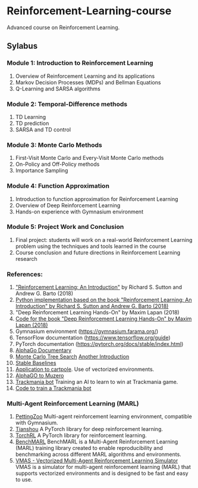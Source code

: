 # Reinforcement-Learning-course
Advanced course on Reinforcement Learning.


## Sylabus

### Module 1: Introduction to Reinforcement Learning

1. Overview of Reinforcement Learning and its applications
1. Markov Decision Processes (MDPs) and Bellman Equations
1. Q-Learning and SARSA algorithms

### Module 2: Temporal-Difference methods

1. TD Learning
2. TD prediction
3. SARSA and TD control

### Module 3: Monte Carlo Methods

1. First-Visit Monte Carlo and Every-Visit Monte Carlo methods
1. On-Policy and Off-Policy methods
1. Importance Sampling

### Module 4: Function Approximation

1. Introduction to function approximation for Reinforcement Learning
1. Overview of Deep Reinforcement Learning
1. Hands-on experience with Gymnasium environment

### Module 5: Project Work and Conclusion

1. Final project: students will work on a real-world Reinforcement Learning problem using the techniques and tools learned in the course
1. Course conclusion and future directions in Reinforcement Learning research

### References:

1. ["Reinforcement Learning: An Introduction"](https://mega.nz/file/PRYgTQZS#mDQlM1ztv_WYiSQhvBbPI6k2aSaQnq5Jm796H9F9PMk) by Richard S. Sutton and Andrew G. Barto (2018)
1. [Python implementation based on the book "Reinforcement Learning: An Introduction" by Richard S. Sutton and Andrew G. Barto (2018)](https://github.com/ShangtongZhang/reinforcement-learning-an-introduction) 
1. "Deep Reinforcement Learning Hands-On" by Maxim Lapan (2018)
1. [Code for the book "Deep Reinforcement Learning Hands-On" by Maxim Lapan (2018)](https://github.com/PacktPublishing/Deep-Reinforcement-Learning-Hands-On-Second-Edition)
1. Gymnasium environment (https://gymnasium.farama.org/)
1. TensorFlow documentation (https://www.tensorflow.org/guide)
1. PyTorch documentation (https://pytorch.org/docs/stable/index.html)
1. [AlphaGo Documentary](https://www.youtube.com/watch?v=WXuK6gekU1Y)
1. [Monte Carlo Tree Search](https://en.wikipedia.org/wiki/Monte_Carlo_tree_search) [Another Introduction](https://int8.io/monte-carlo-tree-search-beginners-guide/#Policy_network_training_in_Alpha_Go_and_Alpha_Zero)
2. [Stable Baselines](https://stable-baselines.readthedocs.io/en/master/guide/quickstart.html)
3. [Application to cartpole](https://stable-baselines.readthedocs.io/en/master/guide/examples.html#multiprocessing-unleashing-the-power-of-vectorized-environments). Use of vectorized environments.
4. [AlphaGO to Muzero](https://www.youtube.com/watch?v=lVMgxtm5L-U)
4. [Trackmania bot](https://www.youtube.com/watch?v=Dw3BZ6O_8LY) Training an AI to learn to win at Trackmania game.
5. [Code to train a Trackmania bot](https://github.com/fccoelho/tmrl)

### Multi-Agent Reinforcement Learning (MARL)
1. [PettingZoo](https://pettingzoo.farama.org) Multi-agent reinforcement learning environment, compatible with Gymnasium.
2. [Tianshou](https://tianshou.readthedocs.io/en/latest/) A PyTorch library for deep reinforcement learning.
3. [TorchRL](https://pytorch.org/rl/stable/index.html) A PyTorch library for reinforcement learning.
4. [BenchMARL](https://github.com/facebookresearch/BenchMARL) BenchMARL is a Multi-Agent Reinforcement Learning (MARL) training library created to enable reproducibility and benchmarking across different MARL algorithms and environments.
5. [VMAS - Vectorized Multi-Agent Reinforcement Learning Simulator](https://github.com/proroklab/VectorizedMultiAgentSimulator) VMAS is a simulator for multi-agent reinforcement learning (MARL) that supports vectorized environments and is designed to be fast and easy to use.

   
